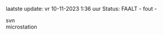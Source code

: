 laatste update: 
vr 10-11-2023  1:36   uur 
Status: FAALT - fout - 
<div class="service R">svn</div><div class="service R">microstation</div>